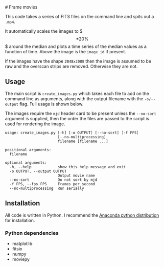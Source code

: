 # Frame movies

This code takes a series of FITS files on the command line and spits out a `.mp4`.

It automatically scales the images to $$$\pm 20\%$$$ around the median and plots a time series of the median values as a function of time. Above the image is the `image_id` if present.

If the images have the shape `2048x2088` then the image is assumed to be raw and the overscan strips are removed. Otherwise they are not.

## Usage

The main script is `create_images.py` which takes each file to add on the command line as arguments, along with the output filename with the `-o/--output` flag. Full usage is shown below.

The images require the `mjd` header card to be present unless the `--no-sort` argument is supplied, then the order the files are passed to the script is used for rendering the image.

```
usage: create_images.py [-h] [-o OUTPUT] [--no-sort] [-f FPS]
                        [--no-multiprocessing]
                        filename [filename ...]

positional arguments:
  filename

optional arguments:
  -h, --help            show this help message and exit
  -o OUTPUT, --output OUTPUT
                        Output movie name
  --no-sort             Do not sort by mjd
  -f FPS, --fps FPS     Frames per second
  --no-multiprocessing  Run serially
```

## Installation

All code is written in Python. I recommend the [Anaconda python distribution](http://continuum.io/downloads) for installation.

### Python dependencies

* matplotlib
* fitsio
* numpy
* moviepy


